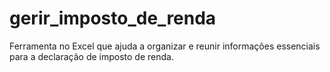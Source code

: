 # gerir_imposto_de_renda
Ferramenta no Excel que ajuda a organizar e reunir informações essenciais para a declaração de imposto de renda.
